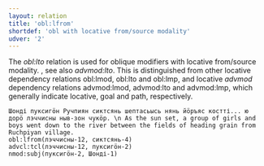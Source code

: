 ```yaml
---
layout: relation
title: 'obl:lfrom'
shortdef: 'obl with locative from/source modality'
udver: '2'
---
```


The _obl:lto_ relation is used for oblique modifiers with locative from/source modality.
, see also _advmod:lto_.
This is distinguished from other locative dependency relations obl:lmod, obl:lto and obl:lmp,
and locative _advmod_ dependency relations advmod:lmod, advmod:lto and advmod:lmp,
which generally indicate locative, goal and path, respectively.

~~~ sdparse
Шонді пуксигӧн Ручпиян сиктсянь шептасьысь нянь йӧръяс костті... ю дорӧ лэччисны ныв-зон чукӧр. \n As the sun set, a group of girls and boys went down to the river between the fields of heading grain from Ruchpiyan village.
obl:lfrom(лэччисны-12, сиктсянь-4)
advcl:tcl(лэччисны-12, пуксигӧн-2)
nmod:subj(пуксигӧн-2, Шонді-1)

~~~

<!-- Interlanguage links updated Po 6. listopadu 2023, 21:43:19 CET -->
